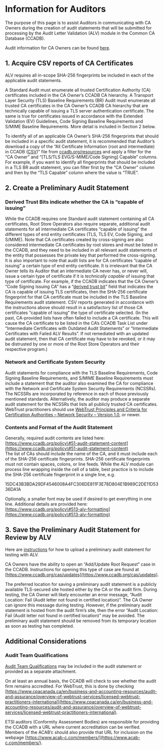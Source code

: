 # Information for Auditors # 

The purpose of this page is to assist Auditors in communicating with CA Owners during the creation of audit statements that will be submitted for processing by the Audit Letter Validation (ALV) module in the Common CA Database (CCADB).

Audit information for CA Owners can be found [here](https://www.ccadb.org/policy#51-audit-statement-content).

## 1\. Acquire CSV reports of CA Certificates

ALV requires all in-scope SHA-256 fingerprints be included in each of the applicable audit statements. 

A Standard Audit must enumerate all trusted Certification Authority (CA) certificates included in the CA Owner’s CCADB CA hierarchy. A Transport Layer Security (TLS) Baseline Requirements (BR) Audit must enumerate all trusted CA certificates in the CA Owner’s CCADB CA hierarchy that are technically capable of issuing a TLS server authentication certificate. The same is true for certificates issued in accordance with the Extended Validation (EV) Guidelines, Code Signing Baseline Requirements and S/MIME Baseline Requirements. More detail is included in Section 2 below. 

To identify all of an applicable CA Owner’s SHA-256 fingerprints that should be included in a specific audit statement, it is recommended that Auditor’s download a copy of the “All Certificate Information (root and intermediate) in CCADB ([CSV](https://ccadb.my.salesforce-sites.com/ccadb/AllCertificateRecordsCSVFormatv2))” file from [ccadb.org/resources](http://ccadb.org/resources) and apply a filter for the “CA Owner” and “\[TLS/TLS EVG/S-MIME/Code Signing\] Capable” columns. For example, if you want to identify all fingerprints that should be included in a TLS BR audit statement, you can filter first by the “CA Owner” column and then by the “TLS Capable” column where the value is “TRUE”.

## 2\. Create a Preliminary Audit Statement

### Derived Trust Bits indicate whether the CA is “capable of issuing”

While the CCADB requires one Standard audit statement containing all CA certificates, Root Store Operators also require separate, additional audit statements for all intermediate CA certificates “capable of issuing” the different types of end entity certificates (TLS, TLS EV, Code Signing, and S/MIME). Note that CA certificates created by cross-signing are also considered intermediate CA certificates by root stores and must be listed in the CCADB, and they need to be included in all relevant audit statements of the entity that possesses the private key that performed the cross-signing. It is also important to note that audit lists are for CA certificates “capable of issuing” a certain type of end entity certificate. It is irrelevant that the CA Owner tells its Auditor that an intermediate CA never has, or never will, issue a certain type of certificate if it is *technically capable* of issuing that type of certificate. For example, if the CCADB indicates that the CA Owner’s “Code Signing Issuing CA” has a “[derived trust bit](https://www.ccadb.org/cas/fields\#formula-fields)” field that indicates the CA is capable of issuing TLS certificates, then the SHA-256 certificate fingerprint for that CA certificate must be included in the TLS Baseline Requirements audit statement. CSV reports generated in accordance with the instructions above should result in a satisfactory list of those CA certificates “capable of issuing” the type of certificate selected. (In the past, CA-provided lists have often failed to include a CA certificate. This will cause the CA certificate to be listed in the CA’s CCADB Task List under “Intermediate Certificates with Outdated Audit Statements” or “Intermediate Certificates with Failed ALV Results”. If not remediated with an updated audit statement, then that CA certificate may have to be revoked, or it may be distrusted by one or more of the Root Store Operators and their respective program.)

### Network and Certificate System Security

Audit statements for compliance with the TLS Baseline Requirements, Code Signing Baseline Requirements, and S/MIME Baseline Requirements must include a statement that the auditor also examined the CA for compliance with the Network and Certificate System Security Requirements (NCSSRs). The NCSSRs are incorporated by reference in each of those previously mentioned standards. Alternatively, the auditor may produce a separate audit statement for the NCSSRs that lists all publicly trusted CA certificates. WebTrust practitioners should use [WebTrust Principles and Criteria for Certification Authorities – Network Security – Version 1.0](https://www.cpacanada.ca/-/media/site/operational/ms-member-services/docs/webtrust/01618\_ms\_network-security.pdf?rev=64c3f42a2a994398925832913e58c55d\&hash=C8F6D0ECA9D05EF4FB589A1AD515FB6A), or newer.  

### Contents and Format of the Audit Statement

Generally, required audit contents are listed here: [https://www.ccadb.org/policy\#51-audit-statement-content](https://www.ccadb.org/policy\#51-audit-statement-content)   
The list of CAs should include the name of the CA, and it must include each of the SHA-256 certificate fingerprints. SHA-256 certificate fingerprints must not contain spaces, colons, or line feeds. While the ALV module can process line wrapping inside the cell of a table, best practice is to include the SHA-256 certificate fingerprint in a single line, e.g.

15DC43B3BDA29DF4546008A4FC306DE811F3E78D804E1B989C2DE11D5336DA1A

Optionally, a smaller font may be used if desired to get everything in one line. Additional details are provided here: [https://www.ccadb.org/policy\#513-alv-formatting](https://www.ccadb.org/policy\#513-alv-formatting) 

## 3\. Save the Preliminary Audit Statement for Review by ALV

Here are [instructions](https://docs.google.com/document/d/12U4az-hjYDC_aWsVn8-Y5vVmJ10inVziAxrQoxP-hfI/edit?usp=sharing) for how to upload a preliminary audit statement for testing with ALV.

CA Owners have the ability to open an “Add/Update Root Request” case in the CCADB. Instructions for opening this type of case are found at [https://www.ccadb.org/cas/updates](https://www.ccadb.org/cas/updates). 

The preferred location for saving a preliminary audit statement is a publicly available TLS-secured site hosted either by the CA or the audit firm. During testing, the CA Owner will likely encounter an error message, “Audit Location: Fail (Audit letter not found in certified location)”. The CA Owner can ignore this message during testing. However, if the preliminary audit statement is hosted from the audit firm’s site, then the error “Audit Location: Fail (Audit letter not found in certified location)” may be avoided. The preliminary audit statement should be removed from its temporary location as soon as testing has completed.

## Additional Considerations

### Audit Team Qualifications

[Audit Team Qualifications](https://www.ccadb.org/policy\#52-audit-firm-and-audit-team-qualifications) may be included in the audit statement or provided as a separate attachment.  

On at least an annual basis, the CCADB will check to see whether the audit firm remains accredited. For WebTrust, this is done by checking [https://www.cpacanada.ca/en/business-and-accounting-resources/audit-and-assurance/overview-of-webtrust-services/licensed-webtrust-practitioners-international](https://www.cpacanada.ca/en/business-and-accounting-resources/audit-and-assurance/overview-of-webtrust-services/licensed-webtrust-practitioners-international). 

ETSI auditors (Conformity Assessment Bodies) are responsible for providing the CCADB with a URL where current accreditation can be verified.  Members of the ACAB’c should also provide that URL for inclusion on the webpage [https://www.acab-c.com/members/](https://www.acab-c.com/members/).  
